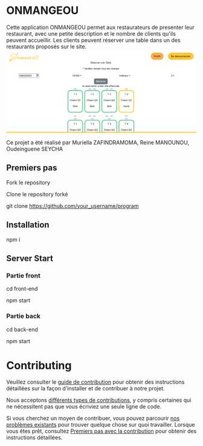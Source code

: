 
# ONMANGEOU
Cette application ONMANGEOU permet aux restaurateurs de presenter leur restaurant, avec une petite description et le nombre de clients qu'ils peuvent accueillir.
Les clients peuvent réserver une table dans un des restaurants proposés sur le site.
![Alt Text](/front-end/src/assets/img/Onmangeou.png)

Ce projet a été réalisé par Muriella ZAFINDRAMOMA, Reine MANOUNOU, Oudeinguene SEYCHA

## Premiers pas

Fork le repository

Clone le repository forké

 git clone https://github.com/your_username/program
 
 
 ## Installation
 
 npm i

## Server Start
### Partie front

  cd front-end
 
   npm start

### Partie back

 cd back-end
 
 npm start
 
# Contributing
Veuillez consulter le [guide de contribution][1] pour obtenir des instructions détaillées sur la façon d'installer et de contribuer à notre projet.

Nous acceptons [différents types de contributions][2], y compris certaines qui ne nécessitent pas que vous écriviez une seule ligne de code.

Si vous cherchez un moyen de contribuer, vous pouvez parcourir [nos problèmes existants][3] pour trouver quelque chose sur quoi travailler. Lorsque vous êtes prêt, consultez [Premiers pas avec la contribution][4] pour obtenir des instructions détaillées.




[1]: https://github.com/Mux199/AOS/blob/main/CONTIBUTING.md
[2]: https://github.com/Mux199/AOS/blob/main/Types-of-contributions.md
[3]: https://github.com/Mux199/AOS/issues
[4]: https://github.com/Mux199/AOS/blob/main/CONTIBUTING.md

